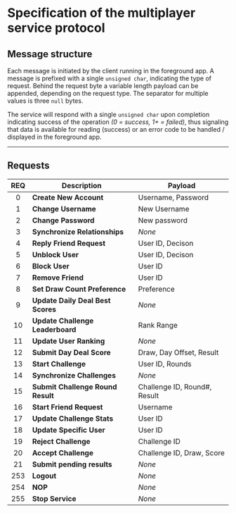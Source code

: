 # Specification of the multiplayer service protocol

## Message structure

Each message is initiated by the client running in the foreground app. A message
is prefixed with a single `unsigned char`, indicating the type of request.
Behind the request byte a variable length payload can be appended, depending
on the request type. The separator for multiple values is three `null` bytes.

The service will respond with a single `unsigned char` upon completion
indicating success of the operation *(0 = success, 1+ = failed)*, thus signaling
that data is available for reading (success) or an error code to be handled
/ displayed in the foreground app.

----

## Requests

| REQ | Description | Payload |
| :---: | --- | --- |
| 0   | **Create New Account** | Username, Password |
| 1   | **Change Username** | New Username |
| 2   | **Change Password** | New password |
| 3   | **Synchronize Relationships** | *None* |
| 4   | **Reply Friend Request** | User ID, Decison |
| 5   | **Unblock User** | User ID, Decison |
| 6   | **Block User** | User ID |
| 7   | **Remove Friend** | User ID |
| 8   | **Set Draw Count Preference** | Preference |
| 9   | **Update Daily Deal Best Scores** | *None* |
| 10  | **Update Challenge Leaderboard** | Rank Range |
| 11  | **Update User Ranking** | *None* |
| 12  | **Submit Day Deal Score** | Draw, Day Offset, Result |
| 13  | **Start Challenge** | User ID, Rounds |
| 14  | **Synchronize Challenges** | *None* |
| 15  | **Submit Challenge Round Result** | Challenge ID, Round#, Result |
| 16  | **Start Friend Request** | Username |
| 17  | **Update Challenge Stats** | User ID |
| 18  | **Update Specific User** | User ID |
| 19  | **Reject Challenge** | Challenge ID |
| 20  | **Accept Challenge** | Challenge ID, Draw, Score |
| 21  | **Submit pending results** | *None* |
| 253 | **Logout** | *None* |
| 254 | **NOP** | *None* |
| 255 | **Stop Service** | *None* |

